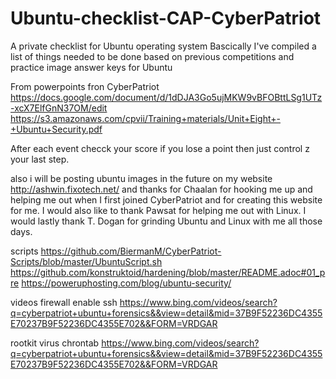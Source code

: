 # Ubuntu-checklist-CAP-CyberPatriot
A private checklist for Ubuntu operating system
Bascically I've compiled a list of things needed to be done based on previous competitions and practice image answer keys for Ubuntu


From powerpoints fron CyberPatriot https://docs.google.com/document/d/1dDJA3Go5ujMKW9vBFOBttLSg1UTz-xcX7ElfGnN37OM/edit  https://s3.amazonaws.com/cpvii/Training+materials/Unit+Eight+-+Ubuntu+Security.pdf

After each event checck your score if you lose a point then just control z your last step.

also i will be posting ubuntu images in the future on my website http://ashwin.fixotech.net/ and thanks for Chaalan for hooking me up and helping me out when I first joined CyberPatriot and for creating this website for me. I would also like to thank Pawsat for helping me out with Linux. I would lastly thank T. Dogan for grinding Ubuntu and Linux with me all those days.

scripts
https://github.com/BiermanM/CyberPatriot-Scripts/blob/master/UbuntuScript.sh
https://github.com/konstruktoid/hardening/blob/master/README.adoc#01_pre
https://poweruphosting.com/blog/ubuntu-security/




videos
firewall enable ssh https://www.bing.com/videos/search?q=cyberpatriot+ubuntu+forensics&&view=detail&mid=37B9F52236DC4355E70237B9F52236DC4355E702&&FORM=VRDGAR

rootkit virus chrontab
https://www.bing.com/videos/search?q=cyberpatriot+ubuntu+forensics&&view=detail&mid=37B9F52236DC4355E70237B9F52236DC4355E702&&FORM=VRDGAR


